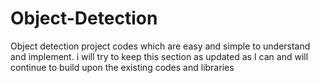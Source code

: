 # Object-Detection
Object detection project codes which are easy and simple to understand and implement. i will try to keep this section as updated as I can and will continue to build upon the existing codes and libraries
